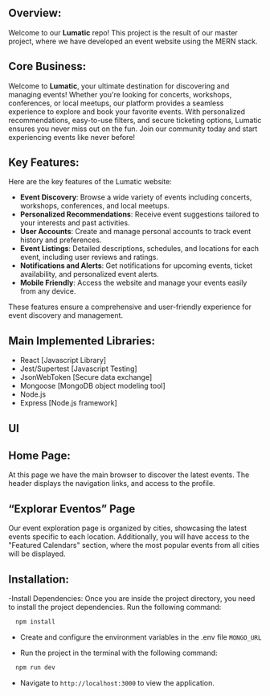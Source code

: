 ## Overview:

Welcome to our **Lumatic** repo! This project is the result of our master project, where we have developed an event website using the MERN stack.

## Core Business:

Welcome to **Lumatic**, your ultimate destination for discovering and managing events! Whether you're looking for concerts, workshops, conferences, or local meetups, our platform provides a seamless experience to explore and book your favorite events. With personalized recommendations, easy-to-use filters, and secure ticketing options, Lumatic ensures you never miss out on the fun. Join our community today and start experiencing events like never before!

## Key Features: 

Here are the key features of the Lumatic website:

- **Event Discovery**: Browse a wide variety of events including concerts, workshops, conferences, and local meetups.
- **Personalized Recommendations**: Receive event suggestions tailored to your interests and past activities.
- **User Accounts**: Create and manage personal accounts to track event history and preferences.
- **Event Listings**: Detailed descriptions, schedules, and locations for each event, including user reviews and ratings.
- **Notifications and Alerts**: Get notifications for upcoming events, ticket availability, and personalized event alerts.
- **Mobile Friendly**: Access the website and manage your events easily from any device.
  
These features ensure a comprehensive and user-friendly experience for event discovery and management.

## Main Implemented Libraries:

*	React [Javascript Library]
*	Jest/Supertest [Javascript Testing]
*	JsonWebToken [Secure data exchange]
*	Mongoose [MongoDB object modeling tool]
*	Node.js 
*	Express [Node.js framework]

## UI

## Home Page: 

At this page we have the main browser to discover the latest events. 
The header displays the navigation links, and access to the profile.
 
## “Explorar Eventos” Page

Our event exploration page is organized by cities, showcasing the latest events specific to each location. Additionally, you will have access to the "Featured Calendars" section, where the most popular events from all cities will be displayed.

## Installation:

-Install Dependencies:
Once you are inside the project directory, you need to install the project dependencies. Run the following command:
```bash
  npm install

```

- Create and configure the environment variables in the .env file
`MONGO_URL`

- Run the project in the terminal with the following command:
```bash
  npm run dev

```
- Navigate to `http://localhost:3000` to view the application.
